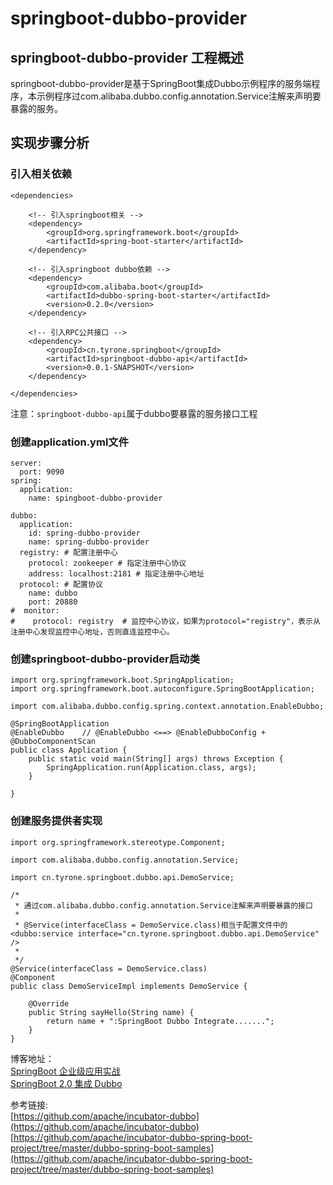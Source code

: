 # springboot-dubbo-provider

## springboot-dubbo-provider 工程概述
springboot-dubbo-provider是基于SpringBoot集成Dubbo示例程序的服务端程序，本示例程序过com.alibaba.dubbo.config.annotation.Service注解来声明要暴露的服务。

## 实现步骤分析
### 引入相关依赖

```
<dependencies>

	<!-- 引入springboot相关 -->
	<dependency>
		<groupId>org.springframework.boot</groupId>
		<artifactId>spring-boot-starter</artifactId>
	</dependency>

	<!-- 引入springboot dubbo依赖 -->
	<dependency>
		<groupId>com.alibaba.boot</groupId>
		<artifactId>dubbo-spring-boot-starter</artifactId>
		<version>0.2.0</version>
	</dependency>
	
	<!-- 引入RPC公共接口 -->
	<dependency>
		<groupId>cn.tyrone.springboot</groupId>
		<artifactId>springboot-dubbo-api</artifactId>
		<version>0.0.1-SNAPSHOT</version>
	</dependency>

</dependencies>
```
注意：`springboot-dubbo-api`属于dubbo要暴露的服务接口工程


### 创建application.yml文件
```
server:
  port: 9090
spring:
  application:
    name: spingboot-dubbo-provider

dubbo:
  application:
    id: spring-dubbo-provider
    name: spring-dubbo-provider
  registry: # 配置注册中心
    protocol: zookeeper # 指定注册中心协议
    address: localhost:2181 # 指定注册中心地址
  protocol: # 配置协议
    name: dubbo
    port: 20880
#  monitor:
#    protocol: registry  # 监控中心协议，如果为protocol="registry"，表示从注册中心发现监控中心地址，否则直连监控中心。

```

### 创建springboot-dubbo-provider启动类
```
import org.springframework.boot.SpringApplication;
import org.springframework.boot.autoconfigure.SpringBootApplication;

import com.alibaba.dubbo.config.spring.context.annotation.EnableDubbo;

@SpringBootApplication
@EnableDubbo	// @EnableDubbo <==> @EnableDubboConfig + @DubboComponentScan
public class Application {
	public static void main(String[] args) throws Exception {
		SpringApplication.run(Application.class, args);
	}

}
```
### 创建服务提供者实现
```
import org.springframework.stereotype.Component;

import com.alibaba.dubbo.config.annotation.Service;

import cn.tyrone.springboot.dubbo.api.DemoService;

/*
 * 通过com.alibaba.dubbo.config.annotation.Service注解来声明要暴露的接口
 * 
 * @Service(interfaceClass = DemoService.class)相当于配置文件中的<dubbo:service interface="cn.tyrone.springboot.dubbo.api.DemoService" />
 * 
 */
@Service(interfaceClass = DemoService.class)
@Component
public class DemoServiceImpl implements DemoService {
	
	@Override
	public String sayHello(String name) {
		return name + ":SpringBoot Dubbo Integrate.......";
	}
}

```

博客地址： <br>
[SpringBoot 企业级应用实战](https://blog.csdn.net/column/details/14078.html) <br>
[SpringBoot 2.0 集成 Dubbo](https://blog.csdn.net/myNameIssls/article/details/82669224)

参考链接:  <br>
[https://github.com/apache/incubator-dubbo](https://github.com/apache/incubator-dubbo) <br>
[https://github.com/apache/incubator-dubbo-spring-boot-project/tree/master/dubbo-spring-boot-samples](https://github.com/apache/incubator-dubbo-spring-boot-project/tree/master/dubbo-spring-boot-samples) <br>











